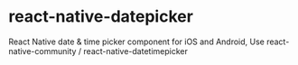 # react-native-datepicker
React Native date &amp; time picker component for iOS and Android, Use react-native-community / react-native-datetimepicker
